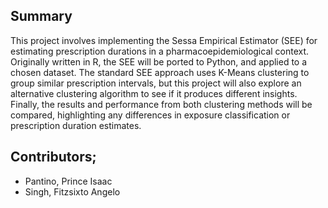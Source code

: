 ## Summary
This project involves implementing the Sessa Empirical Estimator (SEE) for estimating prescription durations in a pharmacoepidemiological context. Originally written in R, the SEE will be ported to Python, and applied to a chosen dataset. The standard SEE approach uses K-Means clustering to group similar prescription intervals, but this project will also explore an alternative clustering algorithm to see if it produces different insights. Finally, the results and performance from both clustering methods will be compared, highlighting any differences in exposure classification or prescription duration estimates.

## Contributors;
- Pantino, Prince Isaac
- Singh, Fitzsixto Angelo

